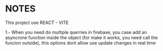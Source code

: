 # NOTES

This project use REACT - VITE

1.- When you need do multiple querries in firebase, you case add an asyncrone function inside the object (for make it works, you need call the funcion outside), this options dont allow use update changes in real time